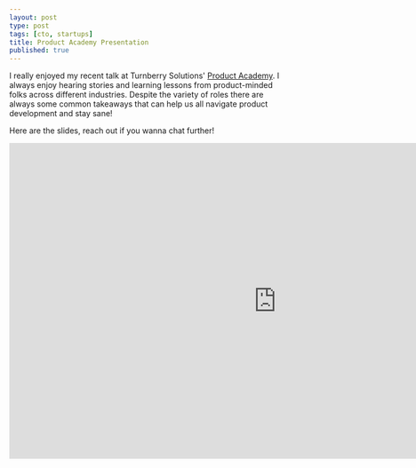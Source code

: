 ```yaml
---
layout: post
type: post
tags: [cto, startups]
title: Product Academy Presentation
published: true
---
```


I really enjoyed my recent talk at Turnberry Solutions' [Product Academy](https://www.turnberrysolutions.com/services/business-excellence/business-agility/). I always enjoy hearing stories and learning lessons from product-minded folks across different industries. Despite the variety of roles there are always some common takeaways that can help us all navigate product development and stay sane!

Here are the slides, reach out if you wanna chat further!

<iframe src="https://docs.google.com/presentation/d/11qje4-WN7JYK-jf0hYg3Yhuvxypc3dVUn8GYhUwEsL8/embed?start=false&loop=false&delayms=3000" frameborder="0" width="960" height="569" allowfullscreen="true" mozallowfullscreen="true" webkitallowfullscreen="true"></iframe>
